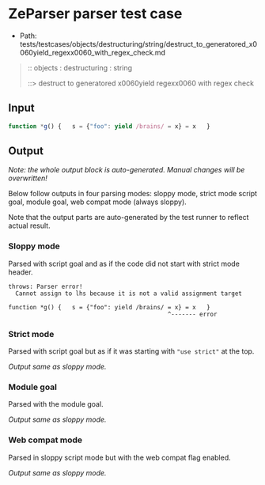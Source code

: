 # ZeParser parser test case

- Path: tests/testcases/objects/destructuring/string/destruct_to_generatored_x0060yield_regexx0060_with_regex_check.md

> :: objects : destructuring : string
>
> ::> destruct to generatored x0060yield regexx0060 with regex check

## Input


`````js
function *g() {   s = {"foo": yield /brains/ = x} = x   }
`````

## Output

_Note: the whole output block is auto-generated. Manual changes will be overwritten!_

Below follow outputs in four parsing modes: sloppy mode, strict mode script goal, module goal, web compat mode (always sloppy).

Note that the output parts are auto-generated by the test runner to reflect actual result.

### Sloppy mode

Parsed with script goal and as if the code did not start with strict mode header.

`````
throws: Parser error!
  Cannot assign to lhs because it is not a valid assignment target

function *g() {   s = {"foo": yield /brains/ = x} = x   }
                                             ^------- error
`````

### Strict mode

Parsed with script goal but as if it was starting with `"use strict"` at the top.

_Output same as sloppy mode._

### Module goal

Parsed with the module goal.

_Output same as sloppy mode._

### Web compat mode

Parsed in sloppy script mode but with the web compat flag enabled.

_Output same as sloppy mode._
